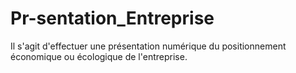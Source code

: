 # Pr-sentation_Entreprise
Il s'agit d'effectuer une présentation numérique du positionnement économique ou écologique de l'entreprise.
